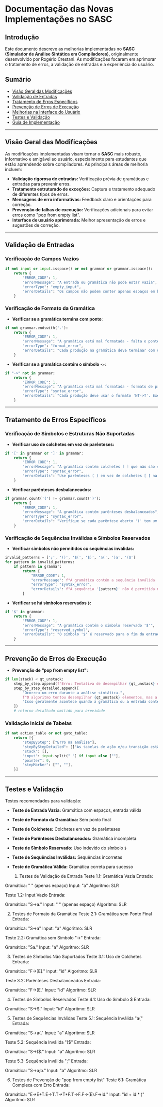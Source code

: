 # Documentação das Novas Implementações no SASC

## Introdução

Este documento descreve as melhorias implementadas no **SASC (Simulador de Análise Sintática em Compiladores)**, originalmente desenvolvido por Rogério Crestani. As modificações focaram em aprimorar o tratamento de erros, a validação de entradas e a experiência do usuário.

## Sumário

* [Visão Geral das Modificações](#visão-geral-das-modificações)
* [Validação de Entradas](#validação-de-entradas)
* [Tratamento de Erros Específicos](#tratamento-de-erros-específicos)
* [Prevenção de Erros de Execução](#prevenção-de-erros-de-execução)
* [Melhorias na Interface do Usuário](#melhorias-na-interface-do-usuário)
* [Testes e Validação](#testes-e-validação)
* [Guia de Implementação](#guia-de-implementação)

---

## Visão Geral das Modificações

As modificações implementadas visam tornar o **SASC** mais robusto, informativo e amigável ao usuário, especialmente para estudantes que estão aprendendo sobre compiladores. As principais áreas de melhoria incluem:

* **Validação rigorosa de entradas:** Verificação prévia de gramáticas e entradas para prevenir erros.
* **Tratamento estruturado de exceções:** Captura e tratamento adequado de diferentes tipos de erros.
* **Mensagens de erro informativas:** Feedback claro e orientações para correção.
* **Prevenção de falhas de execução:** Verificações adicionais para evitar erros como "pop from empty list".
* **Interface de usuário aprimorada:** Melhor apresentação de erros e sugestões de correção.

---

## Validação de Entradas

### Verificação de Campos Vazios

```python
if not input or input.isspace() or not grammar or grammar.isspace():
    return {
        "ERROR_CODE": 1,
        "errorMessage": "A entrada ou gramática não pode estar vazia",
        "errorType": "empty_input",
        "errorDetails": "Os campos não podem conter apenas espaços em branco. Preencha com uma gramática válida e uma entrada para análise."
    }
```

### Verificação de Formato da Gramática

* **Verificar se a gramática termina com ponto:**

```python
if not grammar.endswith('.'):
    return {
        "ERROR_CODE": 1,
        "errorMessage": "A gramática está mal formatada - falta o ponto final",
        "errorType": "format_error",
        "errorDetails": "Cada produção na gramática deve terminar com um ponto. Exemplo: 'S->A.'"
    }
```

* **Verificar se a gramática contém o símbolo `->`:**

```python
if "->" not in grammar:
    return {
        "ERROR_CODE": 1,
        "errorMessage": "A gramática está mal formatada - formato de produção incorreto",
        "errorType": "syntax_error",
        "errorDetails": "Cada produção deve usar o formato 'NT->T'. Exemplo: 'S->A.'"
    }
```

---

## Tratamento de Erros Específicos

### Verificação de Símbolos e Estruturas Não Suportadas

* **Verificar uso de colchetes em vez de parênteses:**

```python
if '[' in grammar or ']' in grammar:
    return {
        "ERROR_CODE": 1,
        "errorMessage": "A gramática contém colchetes [ ] que não são suportados",
        "errorType": "syntax_error",
        "errorDetails": "Use parênteses ( ) em vez de colchetes [ ] na sua gramática. Exemplo: 'F->(E).' em vez de 'F->[E].'"
    }
```

* **Verificar parênteses desbalanceados:**

```python
if grammar.count('(') != grammar.count(')'):
    return {
        "ERROR_CODE": 1,
        "errorMessage": "A gramática contém parênteses desbalanceados",
        "errorType": "syntax_error",
        "errorDetails": "Verifique se cada parêntese aberto '(' tem um parêntese fechado ')' correspondente."
    }
```

### Verificação de Sequências Inválidas e Símbolos Reservados

* **Verificar símbolos não permitidos ou sequências inválidas:**

```python
invalid_patterns = [';', '()', '$(', '$)', 'a(', ')a', '($']
for pattern in invalid_patterns:
    if pattern in grammar:
        return {
            "ERROR_CODE": 1,
            "errorMessage": f"A gramática contém a sequência inválida '{pattern}'",
            "errorType": "syntax_error",
            "errorDetails": f"A sequência '{pattern}' não é permitida na gramática. Verifique a sintaxe e remova ou corrija esta sequência."
        }
```

* **Verificar se há símbolos reservados `$`:**

```python
if '$' in grammar:
    return {
        "ERROR_CODE": 1,
        "errorMessage": "A gramática contém o símbolo reservado '$'",
        "errorType": "reserved_symbol",
        "errorDetails": "O símbolo '$' é reservado para o fim da entrada e não pode ser usado na gramática."
    }
```

---

## Prevenção de Erros de Execução

* **Prevenção de "pop from empty list":**

```python
if len(stack) < qt_unstack:
    step_by_step.append(f"Erro: Tentativa de desempilhar {qt_unstack} elementos de uma pilha com apenas {len(stack)} elementos")
    step_by_step_detailed.append([
        "Ocorreu um erro durante a análise sintática.",
        f"O algoritmo tentou desempilhar {qt_unstack} elementos, mas a pilha só tem {len(stack)} elementos.",
        "Isso geralmente acontece quando a gramática ou a entrada contém erros que não foram detectados previamente."
    ])
    # retorno detalhado omitido para brevidade
```

### Validação Inicial de Tabelas

```python
if not action_table or not goto_table:
    return [{
        "stepByStep": ["Erro na análise"],
        "stepByStepDetailed": [["As tabelas de ação e/ou transição estão vazias ou inválidas."]],
        "stack": [],
        "input": input.split(" ") if input else [""],
        "pointer": 0,
        "stepMarker": ["", ""],
    }]
```

---

## Testes e Validação

Testes recomendados para validação:

* **Teste de Entrada Vazia:** Gramática com espaços, entrada válida
* **Teste de Formato da Gramática:** Sem ponto final
* **Teste de Colchetes:** Colchetes em vez de parênteses
* **Teste de Parênteses Desbalanceados:** Gramática incompleta
* **Teste de Símbolo Reservado:** Uso indevido do símbolo `$`
* **Teste de Sequências Inválidas:** Sequências incorretas
* **Teste de Gramática Válida:** Gramática correta para sucesso

  1. Testes de Validação de Entrada
Teste 1.1: Gramática Vazia
Entrada:

Gramática: " " (apenas espaço)
Input: "a"
Algoritmo: SLR

Teste 1.2: Input Vazio
Entrada:

Gramática: "S->a."
Input: " " (apenas espaço)
Algoritmo: SLR

2. Testes de Formato da Gramática
Teste 2.1: Gramática sem Ponto Final
Entrada:

Gramática: "S->a"
Input: "a"
Algoritmo: SLR

Teste 2.2: Gramática sem Símbolo "->"
Entrada:

Gramática: "Sa."
Input: "a"
Algoritmo: SLR

3. Testes de Símbolos Não Suportados
Teste 3.1: Uso de Colchetes
Entrada:

Gramática: "F->[E]."
Input: "id"
Algoritmo: SLR

Teste 3.2: Parênteses Desbalanceados
Entrada:

Gramática: "F->(E."
Input: "id"
Algoritmo: SLR

4. Testes de Símbolos Reservados
Teste 4.1: Uso do Símbolo $
Entrada:

Gramática: "S->$."
Input: "id"
Algoritmo: SLR

5. Testes de Sequências Inválidas
Teste 5.1: Sequência Inválida "a("
Entrada:

Gramática: "S->a(."
Input: "a"
Algoritmo: SLR

Teste 5.2: Sequência Inválida "($"
Entrada:

Gramática: "S->($."
Input: "a"
Algoritmo: SLR

Teste 5.3: Sequência Inválida ";"
Entrada:

Gramática: "S->a;b."
Input: "a"
Algoritmo: SLR

6. Testes de Prevenção de "pop from empty list"
Teste 6.1: Gramática Complexa com Erro
Entrada:

Gramática: "E->E+T.E->T.T->T*F.T->F.F->(E).F->id."
Input: "id + id * )"
Algoritmo: SLR
